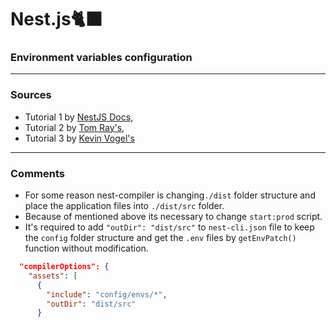 # Nest.js🐈‍⬛

### Environment variables configuration

<hr/>

### Sources

* Tutorial 1 by [NestJS Docs](https://docs.nestjs.com/techniques/configuration), <br/>
* Tutorial 2 by [Tom Ray's](https://www.tomray.dev/nestjs-config), <br>
* Tutorial 3 by [Kevin Vogel's](https://blog.devgenius.io/environment-variables-in-nest-js-b989bb0370bf)

<hr/>

### Comments
* For some reason nest-compiler is changing`./dist` folder structure and place the application files into `./dist/src` folder.
* Because of mentioned above its necessary to change `start:prod` script.
* It's required to add `"outDir": "dist/src"` to `nest-cli.json` file to keep the `config` folder structure and get
  the `.env` files by `getEnvPatch()` function without modification.
```json
  "compilerOptions": {
    "assets": [
      {
        "include": "config/envs/*",
        "outDir": "dist/src"
      }
```